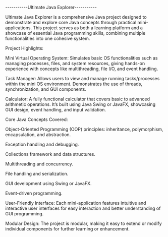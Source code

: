 -----------Ultimate Java Explorer-----------



Ultimate Java Explorer is a comprehensive Java project designed to demonstrate and explore core Java concepts through practical mini-applications. This project serves as both a learning platform and a showcase of essential Java programming skills, combining multiple functionalities into one cohesive system.

Project Highlights:


Mini Virtual Operating System: Simulates basic OS functionalities such as managing processes, files, and system resources, giving hands-on experience with concepts like multithreading, file I/O, and event handling.

Task Manager: Allows users to view and manage running tasks/processes within the mini OS environment. Demonstrates the use of threads, synchronization, and GUI components.

Calculator: A fully functional calculator that covers basic to advanced arithmetic operations. It’s built using Java Swing or JavaFX, showcasing GUI design, event handling, and input validation.

Core Java Concepts Covered:

Object-Oriented Programming (OOP) principles: inheritance, polymorphism, encapsulation, and abstraction.

Exception handling and debugging.

Collections framework and data structures.

Multithreading and concurrency.

File handling and serialization.

GUI development using Swing or JavaFX.

Event-driven programming.

User-Friendly Interface: Each mini-application features intuitive and interactive user interfaces for easy interaction and better understanding of GUI programming.

Modular Design: The project is modular, making it easy to extend or modify individual components for further learning or enhancement.
